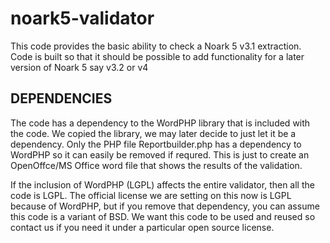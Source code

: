 # noark5-validator
This code provides the basic ability to check a Noark 5 v3.1 extraction. Code is built so that it should be possible to add functionality for a later version of Noark 5 say v3.2 or v4

## DEPENDENCIES ##

The code has a dependency to the WordPHP library that is included with the code. We copied the library, we may later decide to just let it be a dependency. Only the PHP file Reportbuilder.php has a dependency to WordPHP so it can easily be removed if requred. This is just to create an OpenOffce/MS Office word file that shows the results of the validation.

If the inclusion of WordPHP (LGPL) affects the entire validator, then all the code is LGPL. The official license we are setting on this now is LGPL because of WordPHP, but if you remove that dependency, you can assume this code is a variant of BSD. We want this code to be used and reused so contact us if you need it under a particular open source license.